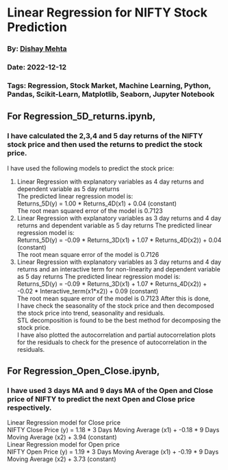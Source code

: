 # Linear Regression for NIFTY Stock Prediction
### By: [Dishay Mehta]()
### Date: 2022-12-12
### Tags: Regression, Stock Market, Machine Learning, Python, Pandas, Scikit-Learn, Matplotlib, Seaborn, Jupyter Notebook

## For Regression_5D_returns.ipynb,
### I have calculated the 2,3,4 and 5 day returns of the NIFTY stock price and then used the returns to predict the stock price.
I have used the following models to predict the stock price:
1. Linear Regression with explanatory variables as 4 day returns and dependent variable as 5 day returns\
The predicted linear regression model is:\
Returns_5D(y) = 1.00 * Returns_4D(x1) + 0.04 (constant)\
The root mean squared error of the model is 0.7123
2. Linear Regression with explanatory variables as 3 day returns and 4 day returns and dependent variable as 5 day returns
The predicted linear regression model is:\
Returns_5D(y) = -0.09 * Returns_3D(x1) + 1.07 * Returns_4D(x2)) + 0.04 (constant)\
The root mean square error of the model is 0.7126
3. Linear Regression with explanatory variables as 3 day returns and 4 day returns and an interactive term for non-linearity and dependent variable as 5 day returns
The predicted linear regression model is:\
Returns_5D(y) = -0.09 * Returns_3D(x1) + 1.07 * Returns_4D(x2)) + -0.02 * Interactive_term(x1*x2)) + 0.09 (constant)\
The root mean square error of the model is 0.7123
After this is done,\
I have check the seasonality of the stock price and then decomposed the stock price into trend, seasonality and residuals.\
STL decomposition is found to be the best method for decomposing the stock price.\
I have also plotted the autocorrelation and partial autocorrelation plots for the residuals to check for the presence of autocorrelation in the residuals.

## For Regression_Open_Close.ipynb,
### I have used 3 days MA and 9 days MA of the Open and Close price of NIFTY to predict the next Open and Close price respectively.
Linear Regression model for Close price\
NIFTY Close Price (y) = 1.18 * 3 Days Moving Average (x1) + -0.18 * 9 Days Moving Average (x2) + 3.94 (constant)\
Linear Regression model for Open price\
NIFTY Open Price (y) = 1.19 * 3 Days Moving Average (x1) + -0.19 * 9 Days Moving Average (x2) + 3.73 (constant)